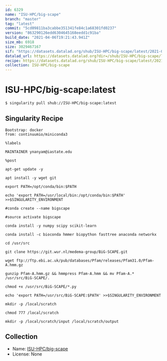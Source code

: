 ```yaml
---
id: 6329
name: "ISU-HPC/big-scape"
branch: "master"
tag: "latest"
commit: "5cd09811ba3cabbe351341fe84c1a68301fd0237"
version: "863290126edd6304645168eedd1c91ba"
build_date: "2021-04-06T19:21:43.941Z"
size_mb: 6918
size: 3029467167
sif: "https://datasets.datalad.org/shub/ISU-HPC/big-scape/latest/2021-04-06-5cd09811-86329012/863290126edd6304645168eedd1c91ba.simg"
datalad_url: https://datasets.datalad.org?dir=/shub/ISU-HPC/big-scape/latest/2021-04-06-5cd09811-86329012/
recipe: https://datasets.datalad.org/shub/ISU-HPC/big-scape/latest/2021-04-06-5cd09811-86329012/Singularity
collection: ISU-HPC/big-scape
---
```


# ISU-HPC/big-scape:latest

```bash
$ singularity pull shub://ISU-HPC/big-scape:latest
```

## Singularity Recipe

```singularity
Bootstrap: docker
from: continuumio/miniconda3

%labels

MAINTAINER ynanyam@iastate.edu

%post

apt-get update -y

apt install -y wget git

export PATH=/opt/conda/bin:$PATH

echo 'export PATH=/usr/local/bin:/opt/conda/bin:$PATH' >>$SINGULARITY_ENVIRONMENT

#conda create --name bigscape

#source activate bigscape 

conda install -y numpy scipy scikit-learn

conda install -c bioconda hmmer biopython fasttree anaconda networkx

cd /usr/src

git clone https://git.wur.nl/medema-group/BiG-SCAPE.git

wget ftp://ftp.ebi.ac.uk/pub/databases/Pfam/releases/Pfam31.0/Pfam-A.hmm.gz

gunzip Pfam-A.hmm.gz && hmmpress Pfam-A.hmm && mv Pfam-A.* /usr/src/BiG-SCAPE/.

chmod +x /usr/src/BiG-SCAPE/*.py

echo 'export PATH=/usr/src/BiG-SCAPE:$PATH' >>$SINGULARITY_ENVIRONMENT

mkdir -p /local/scratch

chmod 777 /local/scratch

mkdir -p /local/scratch/input /local/scratch/output
```

## Collection

 - Name: [ISU-HPC/big-scape](https://github.com/ISU-HPC/big-scape)
 - License: None

